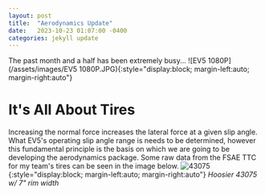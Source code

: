 ```yaml
---
layout: post
title:  "Aerodynamics Update"
date:   2023-10-23 01:07:00 -0400
categories: jekyll update
---
```

The past month and a half has been extremely busy...
![EV5 1080P](/assets/images/EV5 1080P.JPG){:style="display:block; margin-left:auto; margin-right:auto"}

# It's All About Tires
Increasing the normal force increases the lateral force at a given slip angle. What EV5's operating slip angle range is needs to be determined, however this fundamental principle is the basis on which we are going to be developing the aerodynamics package. Some raw data from the FSAE TTC for my team's tires can be seen in the image below.
![43075](/assets/images/43075.jpg){:style="display:block; margin-left:auto; margin-right:auto"}
*Hoosier 43075 w/ 7" rim width*